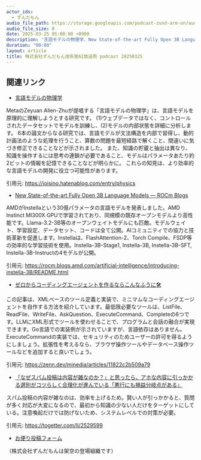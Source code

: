 ```yaml
---
actor_ids:
  - ずんだもん
audio_file_path: https://storage.googleapis.com/podcast-zund-arm-on/audio/株式会社ずんだもん技術室AI放送局_podcast_20250325.mp3
audio_file_size: 0
date: 2025-03-25 05:00:00 +0900
description: '言語モデルの物理学、New State-of-the-art Fully Open 3B Language Models — ROCm Blogs、ゼロからコーディングエージェントを作るならこんなふうに🛠️、「なぜスパム投稿は内容が雑なのか？」と思ったら、アホな内容に引っかかる選別がコツらしく合理化が進んでいる「悪行にも損益分岐点がある」'
duration: "00:00"
layout: article
title: 株式会社ずんだもん技術室AI放送局 podcast 20250325
---
```


## 関連リンク


- [言語モデルの物理学](https://joisino.hatenablog.com/entry/physics)  


MetaのZeyuan Allen-Zhuが提唱する「言語モデルの物理学」は、言語モデルを原理的に理解しようとする研究です。
(1)ウェブデータではなく、コントロールされたデータセットでモデルを訓練し、(2)モデルの内部状態を詳細に分析します。
6本の論文からなる研究では、言語モデルが文法構造を内部で習得し、動的計画法のような処理を行うこと、算数の問題を最短経路で解くこと、間違いに気づき修正できることなどが示されました。
また、知識の貯蔵と抽出は異なり、知識を操作するには思考の連鎖が必要であること、モデルはパラメータあたり約2ビットの情報を記憶できることなどが明らかに。
これらの知見は、より効率的な言語モデルの開発に役立つ可能性があります。


引用元: https://joisino.hatenablog.com/entry/physics


- [New State-of-the-art Fully Open 3B Language Models — ROCm Blogs](https://rocm.blogs.amd.com/artificial-intelligence/introducing-instella-3B/README.html)  


AMDがInstellaという30億パラメータの言語モデルを発表しました。AMD Instinct MI300X GPUで学習されており、同規模の既存オープンモデルより高性能です。Llama-3.2-3B等のオープンウェイトモデルにも匹敵。モデルウェイト、学習設定、データセット、コードは全て公開。AIコミュニティでの協力と技術革新を促進します。Instellaは、FlashAttention-2、Torch Compile、FSDP等の効率的な学習技術を使用。Instella-3B-Stage1, Instella-3B, Instella-3B-SFT, Instella-3B-Instructの4モデルが公開。


引用元: https://rocm.blogs.amd.com/artificial-intelligence/introducing-instella-3B/README.html


- [ゼロからコーディングエージェントを作るならこんなふうに🛠️](https://zenn.dev/minedia/articles/11822c2b509a79)  


この記事は、XMLベースのツール定義と実装で、ミニマムなコーディングエージェントを自作する方法を紹介しています。最低限必要なツールは、ListFile、ReadFile、WriteFile、AskQuestion、ExecuteCommand、Completeの6つです。LLMにXML形式でツールを使わせることで、プログラムと会話の融合が実現できます。Go言語での実装例が示されていますが、言語依存はありません。ExecuteCommandの実装では、セキュリティのためユーザーの許可を得るようにしましょう。拡張性を考えるなら、ブラウザ操作ツールやデータベース操作ツールなどを追加すると良いでしょう。


引用元: https://zenn.dev/minedia/articles/11822c2b509a79


- [「なぜスパム投稿は内容が雑なのか？」と思ったら、アホな内容に引っかかる選別がコツらしく合理化が進んでいる「悪行にも損益分岐点がある」](https://togetter.com/li/2529599)  


スパム投稿の内容が雑なのは、効率を上げるため。賢い人が引っかかると、質問が多く対応が大変になるので、最初から知識の少ない人だけをターゲットにしている。注意喚起だけでは防げないため、システムレベルでの対策が必要。


引用元: https://togetter.com/li/2529599



- [お便り投稿フォーム](https://forms.gle/ffg4JTfqdiqK62qf9)

（株式会社ずんだもんは架空の登場組織です）
